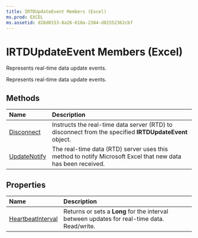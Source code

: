 ```yaml
---
title: IRTDUpdateEvent Members (Excel)
ms.prod: EXCEL
ms.assetid: d28d0153-8a26-618a-2384-d81552362cb7
---
```



# IRTDUpdateEvent Members (Excel)
Represents real-time data update events.

Represents real-time data update events.


## Methods



|**Name**|**Description**|
|:-----|:-----|
|[Disconnect](irtdupdateevent-disconnect-method-excel.md)|Instructs the real-time data server (RTD) to disconnect from the specified  **IRTDUpdateEvent** object.|
|[UpdateNotify](irtdupdateevent-updatenotify-method-excel.md)|The real-time data (RTD) server uses this method to notify Microsoft Excel that new data has been received.|

## Properties



|**Name**|**Description**|
|:-----|:-----|
|[HeartbeatInterval](irtdupdateevent-heartbeatinterval-property-excel.md)|Returns or sets a  **Long** for the interval between updates for real-time data. Read/write.|

